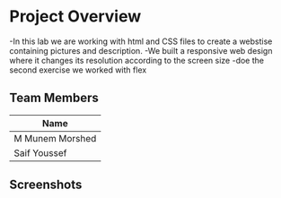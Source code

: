 # Project Overview
-In this lab we are working with html and CSS files to create a webstise containing pictures and description.
-We built a responsive web design where it changes its resolution according to the screen size
-doe the second exercise we worked with flex
## Team Members
|       Name      |
|-----------------|
| M Munem Morshed |
| Saif Youssef    |
## Screenshots
